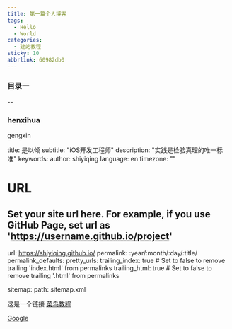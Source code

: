 ```yaml
---
title: 第一篇个人博客
tags:
  - Hello
  - World
categories:
  - 建站教程
sticky: 10
abbrlink: 60982db0
---
```


### 目录一
--
### henxihua
 gengxin
 


title: 是以倾
subtitle: "iOS开发工程师"
description: "实践是检验真理的唯一标准"
keywords:
author: shiyiqing
language: en
timezone: ""

# URL
## Set your site url here. For example, if you use GitHub Page, set url as 'https://username.github.io/project'
url: https://shiyiqing.github.io/
permalink: :year/:month/:day/:title/
permalink_defaults:
pretty_urls:
  trailing_index: true # Set to false to remove trailing 'index.html' from permalinks
  trailing_html: true # Set to false to remove trailing '.html' from permalinks

sitemap:
    path: sitemap.xml
    
    
这是一个链接 [菜鸟教程](https://www.runoob.com)
    
[Google](http://www.google.com/)
    
